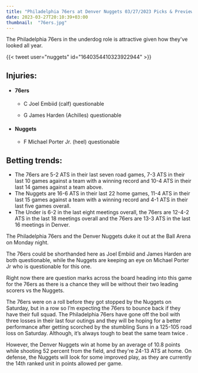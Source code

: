 ```yaml
---
title: "Philadelphia 76ers at Denver Nuggets 03/27/2023 Picks & Preview"
date: 2023-03-27T20:10:39+03:00
thumbnail:  "76ers.jpg"
---
```


The Philadelphia 76ers in the underdog role is attractive given how they've looked all year.
<!--more-->{{< tweet user="nuggets" id="1640354410323922944" >}}

## Injuries:

  - #### 76ers

    - C Joel Embiid (calf) questionable

    - G James Harden (Achilles) questionable

  - #### Nuggets

    - F Michael Porter Jr. (heel) questionable

## Betting trends:

  - The 76ers are 5-2 ATS in their last seven road games, 7-3 ATS in their last 10 games against a team with a winning record and 10-4 ATS in their last 14 games against a team above.
  - The Nuggets are 16-6 ATS in their last 22 home games, 11-4 ATS in their last 15 games against a team with a winning record and 4-1 ATS in their last five games overall.
  - The Under is 6-2 in the last eight meetings overall, the 76ers are 12-4-2 ATS in the last 18 meetings overall and the 76ers are 13-3 ATS in the last 16 meetings in Denver.


The Philadelphia 76ers and the Denver Nuggets duke it out at the Ball Arena on Monday night.

The 76ers could be shorthanded here as Joel Embiid and James Harden are both questionable, while the Nuggets are keeping an eye on Michael Porter Jr who is questionable for this one.

Right now there are question marks across the board heading into this game for the 76ers as there is a chance they will be without their two leading scorers vs the Nuggets.

The 76ers were on a roll before they got stopped by the Nuggets on Saturday, but in a row so I’m expecting the 76ers to bounce back if they have their full squad.
The Philadelphia 76ers have gone off the boil with three losses in their last four outings and they will be hoping for a better performance after getting scorched by the stumbling Suns in a 125-105 road loss on Saturday. Although, it’s always tough to beat the same team twice .

However, the Denver Nuggets win at home by an average of 10.8 points while shooting 52 percent from the field, and they're 24-13 ATS at home.
On defense, the Nuggets will look for some improved play, as they are currently the 14th ranked unit in points allowed per game.
